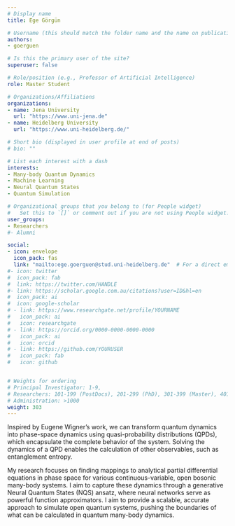 ```yaml
---
# Display name
title: Ege Görgün

# Username (this should match the folder name and the name on publications)
authors:
- goerguen

# Is this the primary user of the site?
superuser: false

# Role/position (e.g., Professor of Artificial Intelligence)
role: Master Student

# Organizations/Affiliations
organizations:
- name: Jena University
  url: "https://www.uni-jena.de"
- name: Heidelberg University
  url: "https://www.uni-heidelberg.de/"

# Short bio (displayed in user profile at end of posts)
# bio: ""

# List each interest with a dash
interests:
- Many-body Quantum Dynamics
- Machine Learning
- Neural Quantum States
- Quantum Simulation

# Organizational groups that you belong to (for People widget)
#   Set this to `[]` or comment out if you are not using People widget.
user_groups:
- Researchers
#- Alumni

social:
- icon: envelope
  icon_pack: fas
  link: "mailto:ege.goerguen@stud.uni-heidelberg.de"  # For a direct email link, use "mailto:test@example.org".
#- icon: twitter
#  icon_pack: fab
#  link: https://twitter.com/HANDLE
#- link: https://scholar.google.com.au/citations?user=ID&hl=en
#  icon_pack: ai
#  icon: google-scholar
# - link: https://www.researchgate.net/profile/YOURNAME
#   icon_pack: ai
#   icon: researchgate
# - link: https://orcid.org/0000-0000-0000-0000
#   icon_pack: ai
#   icon: orcid
# - link: https://github.com/YOURUSER
#   icon_pack: fab
#   icon: github


# Weights for ordering
# Principal Investigator: 1-9,
# Researchers: 101-199 (PostDocs), 201-299 (PhD), 301-399 (Master), 401-499 (Bachelor)
# Administration: >1000
weight: 303
---
```

Inspired by Eugene Wigner’s work, we can transform quantum dynamics into phase-space dynamics using quasi-probability distributions (QPDs), which encapsulate the complete behavior of the system. Solving the dynamics of a QPD enables the calculation of other observables, such as entanglement entropy.

My research focuses on finding mappings to analytical partial differential equations in phase space for various continuous-variable, open bosonic many-body systems. I aim to capture these dynamics through a generative Neural Quantum States (NQS) ansatz, where neural networks serve as powerful function approximators. I aim to provide a scalable, accurate approach to simulate open quantum systems, pushing the boundaries of what can be calculated in quantum many-body dynamics.